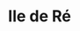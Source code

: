 ---
guid: "795053d16d95"
title: "Ile de Ré"
latlng: "46.191527, -1.394197"
videoId: "qgKIvVfIAFM" 
---